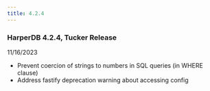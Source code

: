 ```yaml
---
title: 4.2.4
---
```


### HarperDB 4.2.4, Tucker Release

11/16/2023

- Prevent coercion of strings to numbers in SQL queries (in WHERE clause)
- Address fastify deprecation warning about accessing config
